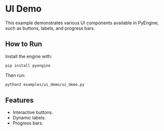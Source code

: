 # UI Demo

This example demonstrates various UI components available in PyEngine, such as buttons, labels, and progress bars.

## How to Run

Install the engine with:

```bash
pip install pyengine
```

Then run:

```bash
python3 examples/ui_demo/ui_demo.py
```

## Features

- Interactive buttons.
- Dynamic labels.
- Progress bars.


